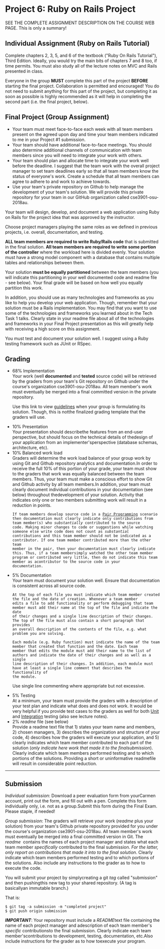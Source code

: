 # Project 6: Ruby on Rails Project

SEE THE COMPLETE ASSIGNMENT DESCRIPTION ON THE COURSE WEB PAGE. This is only a summary!

## Individual Assignment (Ruby on Rails Tutorial)

Complete chapters 2, 3, 5, and 6 of the textbook ("Ruby On Rails Tutorial"), Third Edition. Ideally, you would try the main bits of chapters 7 and 8 too, if time permits. You must also study all of the lecture notes on MVC and Rails presented in class.

Everyone in the group **MUST** complete this part of the project **BEFORE** starting the final project. Collaboration is permitted and encouraged! You do not need to submit anything for this part of the project, but completing it as soon as possible is highly recommended as it will help in completing the second part (i.e. the final project, below).

## Final Project (Group Assignment)
<ul>
<li>Your team must meet face-to-face each week with all team members present on the agreed upon day and time your team members indicated to me in your Project #1 submission. </li>
<li>Your team should have additional face-to-face meetings. You should also determine additional channels of communication with team members since you will need to integrate your work with others. </li>
<li> Your team should plan and allocate time to integrate your work well before the deadline. I suggest that the team work with the overall project manager to set team deadlines early so that all team members know the status of everyone's work. Create a schedule that all team members can agree to adhere to and work to achieve towards. </li>
<li>Use your team's private repository on Github to help manage the development of your team's solution. We will provide this private repository for your team in our GitHub organization called cse3901-osu-2018au.</li>
</ul>
Your team will design, develop, and document a web application using Ruby on Rails for the project idea that was approved by the instructor.

Choose project managers playing the same roles as we defined in previous projects, i.e. overall, documentation, and testing.

**ALL team members are required to write Ruby/Rails code** that is submitted in the final solution. **All team members are required to write some portion of the controller** where the workload here is divided evenly. Your solution must have a strong model component with a database that contains multiple tables and relationships between them.

Your solution **must be equally partitioned** between the team members (you will indicate this partitioning in your well documented code and readme file - see below). Your final grade will be based on how well you equally partition this work.

In addition, you should use as many technologies and frameworks as you like to help you develop your web application. Though, remember that your solution must be a Rails implementation. You may find that you want to use some of the technologies and frameworks you learned about in the Tech Task 1 talks. Clearly state in your readme file about all of the technologies and frameworks in your Final Project presentation as this will greatly help with receiving a high score on this assignment.

You must test and document your solution well. I suggest using a Ruby testing framework such as JUnit or RSpec.

## Grading
<ul><li>68% Implementation</li>
Your work (well <strong>documented</strong> and <strong>tested</strong> source code) will be retrieved by the graders from your team's Git repository on Github under the course's organization cse3901-osu-2018au. All team member's work must eventually be merged into a final committed version in the private repository.

Use this link to view <a href="GradingGuidelines.pdf">guidelines</a> when your group is formulating its solution. Though, this is notthe finalized grading template that the graders will use.

<li>10% Presentation</li>
Your presentation should describethe features from an end-user perspective, but should focus on the technical details of thedesign of your application from an implementer'sperspective (database schemas, architecture, etc).

<li>10% Balanced work load</li>
Graders will determine the work load balance of your group work by using Git and Github repository analytics and documentation.In order to receive the full 10% of this portion of your grade, your team must show to the graders that work was equally balanced between the team members. Thus, your team must make a conscious effort to show Git and Github activity by all team members.In addition, your team must clearly document individual contributions in your documentation (see below) throughout thedevelopment of your solution. Activity that indicates only one or two members submitting work will result in a reduction in points.

<pre><code>If team members develop source code in a <a href="http://en.wikipedia.org/wiki/Pair_programming">Pair Programming</a> scenario
then documentation must clearly indicate only contributions from team member(s) who <em>substantially</em> contributed to the source
code. Making minor changes to code or suggestions while watching someone else write code does not count as <em>substantial</em>
contributions and this team member should not be indicated as a contributor. If one team member contributed more than the other team
member in the pair, then your documentation must clearly indicate this. Thus, if a team membersimply watched the other team member
program or contributed very little, then do not indicate this team member as acontributor to the source code in your
documentation.</pre></code>

<li>5% Documentation</li>
Your team must document your solution well. Ensure that documentation is consistent across all source code.

<pre><code>At the top of each file you must indicate which team member created the file and the date of creation. Whenever a team member
edits a file to add functionality or perform debugging that team member must add their name at the top of the file and indicate the date
of their changes and a single line description of their changes. The top of the file must also contain a short paragraph that provides
an overall description of the contents of the file, e.g. what problem you are solving.</pre></code>

<pre><code>Each module (e.g. Ruby function) must indicate the name of the team member that created that function and the date. Each team
member that edits the module must add their name to the list of authors and indicate the date of their changes and as well as a single
line description of their changes. In addition, each module must have at least a single line comment that describes the functionality of
the module.</pre></code>

Use single line commenting where appropriate but not excessive.

<li>5% Testing</li>
At a minimum, your team must provide the graders with a description of your test plan and indicate what does and does not work. It would be very helpful if you provide test cases to the graders as well for both <a href="http://en.wikipedia.org/wiki/Unit_testing">Unit</a> and <a href="http://en.wikipedia.org/wiki/Integration_testing">Integration</a> testing (also see lecture notes).

<li>2% <em>readme</em> file (see below)</li>Provide a readme text file that 1) states your team name and members, 2) chosen managers, 3) describes the organization and structure of your code, 4) describes how the graders will execute your application, and 5) clearly indicates which team member contributed to each part of the solution (<em>only indicate here work that made it to the finalsubmission</em>). Clearly indicate which team members performed testing and to which portions of the solutions. Providing a short or uninformative readmefile will result in considerable point reduction.
</ul>
<hr />

## Submission
<em>Individual submission</em>: Download a peer evaluation form from yourCarmen account, print out the form, and fill out with a pen. Complete this form individually only, i.e. not as a group.Submit this form during the Final Exam. Please staple, if needed! 

<em>Group submission</em>: The graders will retrieve your work (<em>readme</em> plus your solution) from your team's Github private repository provided for you under the course's organization cse3901-osu-2018au. All team member's work must eventually be merged into a final committed version in Git. The <em>readme</em>  contains the names of each project manager and states what each team member <em>specifically</em> contributed to the final submission. <em>For the latter, only report on contributions that made it into to the final solution</em>. Clearly indicate which team members performed testing and to which portions of the solutions. Also include any instructions to the grader as to how to execute the code.

You will submit your project by simplycreating a git <em>tag</em> called "submission" and then pushingthis new tag to your shared repository. (A tag is basicallyan immutable branch.)

That is:
<pre><code>$ git tag -a submission -m "completed project"
$ git push origin submission</code></pre><p>
<strong><em>IMPORTANT</em></strong>: Your repository must include a <em>README</em>text file containing the name of each project manager and adescription of each team member's <em>specific</em> contributionsto the final submission. Clearly indicate each team member'scontributions to development, testing, documentation, etc.Also include instructions for the grader as to how toexecute your program.
